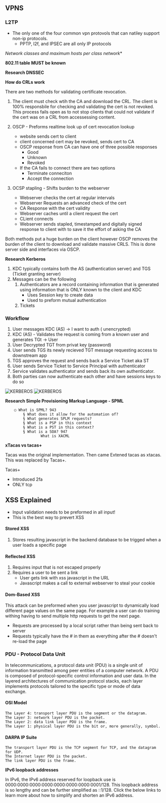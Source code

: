 
## VPNS

### L2TP
- The only one of the four common vpn protovols that can natiley support non-ip protocols. 
    - PPTP, l2f, and IPSEC are all only IP protocols


*Network classes and maximum hosts per class network**

**802.11 table MUST be known**

**Research DNSSEC**

**How do CRLs work**

There are two methods for validating certificate revocation.

1. The client must check wtih the CA and download the CRL. The client is 100% responsbile for checking and validating the cert is not revoked.
 This process fails open as to not stop clients that could not validate if the cert was on a CRL from accessessing content.
 1. OSCP - Preforms realtime look up of cert revocation lookup
    - website sends cert to client
    - client concerned cert may be revoked, sends cert to CA
    - OSCP response from CA can have one of three possible responses
        - Good
        - Unknown
        - Revoked
    - If the CA fails to connect there are two options
        - Terminate conneciton
        - Accept the connection

1. OCSP stapling - Shifts burden to the webserver
    - Webserver checks the cert at regular intervals
    - Webserver Requests an advanced check of the cert
    - CA Response with the cert validity
    - Webserver caches until a client request the cert
    - CLient connects
    - Webserver sends stapled, timestamped and digitally signed response to client with to save it the effort of asking the CA


Both methods put a huge burden on the client however OSCP removes the burden of the client to download and validate massive CRLS.
This is done server side and interfaces via OSCP.

**Research Kerberos**

1. KDC typically contains both the AS (authentication server) and TGS (Ticket granting server)
1. Messages can be the following
    1. Authenticators are a record containing information that is generated using information that is ONLY known to the client and KDC
        - Uses Session key to create data
        - Used to preform mutual authentication
    1. Tickets
    
    
### Workflow

1. User messages KDC (AS) -> I want to auth ( unencrypted)
1. KDC (AS) - Validates the request is coming from a known user and generates TGt -> User
1. User Decrypted TGT from privat key (password)
1. User sends TGS its newly recieved TGT message requesting access to downstream app
1. TGS approves the request and sends back a Service Ticket aka ST
1. User sends Service Ticket to Service Principal with authenticator
1. Service validates authenticator and sends back its own authenticator.
1. Both parties can now authenticate each other and have sessions keys to do so
    
![KERBEROS](https://gyazo.com/62f2ebcc98a0658997f00efc69b6de53.png)
![KERBEROS](https://gyazo.com/9ad258f04aa3331f74346b21f4be5ae8.png)



**Research Simple Provisioning Markup Language - SPML**

		○ What is SPML? 943
			§ What does it allow for the automation of?
			§ What generates SPLM requests? 
			§ What is a PSP in this context
			§ What is a PST in this context?
			§ What is a SOA? 947
                    What is XACML

**xTacas vs tacas+**

Tacas was the original implementation. Then came Extened tacas as xtacas. This was replaced by Tacas+.

Tacas+
- Introduced 2fa
- ONLY tcp


## XSS Explained

- Input validation needs to be preformed in all input!
- This is the best way to prevert XSS

#### Stored XSS 
1. Stores resulting javascript in the backend database to be trigged when a user loads a specific page

#### Reflected XSS
1. Requires input that is not escaped properly
1. Requires a user to be sent a link
    - User gets link with xss javascript in the URL
    - Javascript makes a call to external webserver to steal your cookie
    
#### Dom-Based XSS

This attack can be preformed when you user javascript to dynamically load different page values on the same page. 
For example a user can do training withing having to send multiple http requests to get the next page.

- Requests are processed by a local script rather than being sent back to server
- Requests typically have the # in them as everything after the # doesn't re-load the page


### PDU - Protocol Data Unit

In telecommunications, a protocol data unit (PDU) is a single unit of information transmitted among peer entities of a computer network. A PDU is composed of protocol-specific control information and user data. In the layered architectures of communication protocol stacks, each layer implements protocols tailored to the specific type or mode of data exchange. 

#### OSI Model

    The Layer 4: transport layer PDU is the segment or the datagram.
    The Layer 3: network layer PDU is the packet.
    The Layer 2: data link layer PDU is the frame.
    The Layer 1: physical layer PDU is the bit or, more generally, symbol.
    
    
#### DARPA IP Suite
    The transport layer PDU is the TCP segment for TCP, and the datagram for UDP.
    The Internet layer PDU is the packet.
    The link layer PDU is the frame.
    
    
    
**IPv6 loopback addresses**

In IPv6, the IPv6 address reserved for loopback use is 0000:0000:0000:0000:0000:0000:0000:0001/128. 
This loopback address is so lengthy and can be further simplified as ::1/128. Click the below links to learn more about how to simplify and shorten an IPv6 address.
